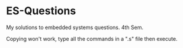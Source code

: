 # ES-Questions
My solutions to embedded systems questions. 4th Sem.

Copying won't work, type all the commands in a ".s" file then execute.